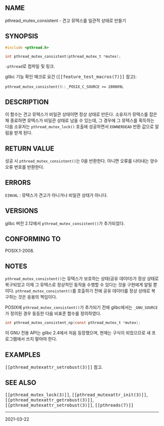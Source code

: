 ## NAME

pthread_mutex_consistent - 견고 뮤텍스를 일관적 상태로 만들기

## SYNOPSIS

```c
#include <pthread.h>

int pthread_mutex_consistent(pthread_mutex_t *mutex);
```

`-pthread`로 컴파일 및 링크.

glibc 기능 확인 매크로 요건 (<tt>[[feature_test_macros(7)]]</tt> 참고):

`pthread_mutex_consistent()`:
:   `_POSIX_C_SOURCE >= 200809L`

## DESCRIPTION

이 함수는 견고 뮤텍스가 비일관 상태이면 정상 상태로 만든다. 소유자가 뮤텍스를 잡은 채 종료하면 뮤텍스가 비일관 상태로 남을 수 있는데, 그 경우에 그 뮤텍스를 획득하는 다음 소유자는 `pthread_mutex_lock()` 호출에 성공하면서 `EOWNERDEAD` 반환 값으로 알림을 받게 된다.

## RETURN VALUE

성공 시 `pthread_mutex_consistent()`는 0을 반환한다. 아니면 오류를 나타내는 양수 오류 번호를 반환한다.

## ERRORS

`EINVAL`
:   뮤텍스가 견고가 아니거나 비일관 상태가 아니다.

## VERSIONS

glibc 버전 2.12에서 `pthread_mutex_consistent()`가 추가되었다.

## CONFORMING TO

POSIX.1-2008.

## NOTES

`pthread_mutex_consistent()`는 뮤텍스가 보호하는 상태(공유 데이터)가 정상 상태로 복구되었고 이제 그 뮤텍스로 정상적인 동작을 수행할 수 있다는 것을 구현에게 알릴 뿐이다. `pthread_mutex_consistent()`를 호출하기 전에 공유 데이터를 정상 상태로 복구하는 것은 응용의 책임이다.

POSIX에 `pthread_mutex_consistent()`가 추가되기 전에 glibc에서는 `_GNU_SOURCE`가 정의된 경우 동등한 다음 비표준 함수를 정의하였다.

```c
int pthread_mutex_consistent_np(const pthread_mutex_t *mutex);
```

이 GNU 전용 API는 glibc 2.4에서 처음 등장했으며, 현재는 구식이 되었으므로 새 프로그램에서 쓰지 말아야 한다.

## EXAMPLES

<tt>[[pthread_mutexattr_setrobust(3)]]</tt> 참고.

## SEE ALSO

<tt>[[pthread_mutex_lock(3)]]</tt>, <tt>[[pthread_mutexattr_init(3)]]</tt>, <tt>[[pthread_mutexattr_getrobust(3)]]</tt>, <tt>[[pthread_mutexattr_setrobust(3)]]</tt>, <tt>[[pthreads(7)]]</tt>

----

2021-03-22
